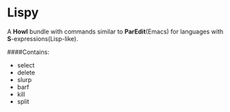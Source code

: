 # Lispy

A **Howl** bundle with commands similar to **ParEdit**(Emacs) for languages with **S**-expressions(Lisp-like).

####Contains:

- select
- delete
- slurp
- barf
- kill
- split
